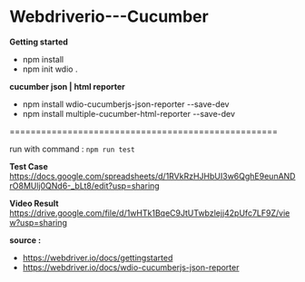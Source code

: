 # Webdriverio---Cucumber

**Getting started**

- npm install
- npm init wdio .


**cucumber json | html reporter**

- npm install wdio-cucumberjs-json-reporter --save-dev
- npm install multiple-cucumber-html-reporter --save-dev

===================================================

run with command : `npm run test`

**Test Case**
https://docs.google.com/spreadsheets/d/1RVkRzHJHbUI3w6QghE9eunANDrO8MUlj0QNd6-_bLt8/edit?usp=sharing

**Video Result**
https://drive.google.com/file/d/1wHTk1BqeC9JtUTwbzlejj42pUfc7LF9Z/view?usp=sharing


**source :** 
- https://webdriver.io/docs/gettingstarted
- https://webdriver.io/docs/wdio-cucumberjs-json-reporter
